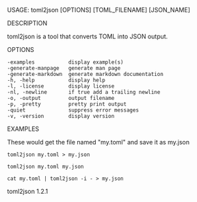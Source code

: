 
USAGE: toml2json [OPTIONS] [TOML_FILENAME] [JSON_NAME]

DESCRIPTION

toml2json is a tool that converts TOML into JSON output.

OPTIONS

    -examples           display example(s)
    -generate-manpage   generate man page
    -generate-markdown  generate markdown documentation
    -h, -help           display help
    -l, -license        display license
    -nl, -newline       if true add a trailing newline
    -o, -output         output filename
    -p, -pretty         pretty print output
    -quiet              suppress error messages
    -v, -version        display version


EXAMPLES

These would get the file named "my.toml" and save it as my.json

    toml2json my.toml > my.json

    toml2json my.toml my.json

	cat my.toml | toml2json -i - > my.json

toml2json 1.2.1

